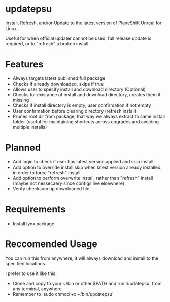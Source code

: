 # updatepsu
Install, Refresh, and/or Update to the latest version of PlaneShift Unreal for Linux.

Useful for when official updater cannot be used, full release update is required, or to "refresh" a broken install.

# Features
- Always targets latest published full package
- Checks if already downloaded, skips if true
- Allows user to specify install and download directory (Optional)
- Checks for existance of install and download directory, creates them if missing
- Checks if install directory is empty, user confirmation if not empty
- User confirmation before clearing directory (refresh install)
- Prunes root dir from package, that way we always extract to same install folder (useful for maintaining shortcuts across upgrades and avoiding multiple installs)

# Planned
- Add logic to check if user has latest version applied and skip install
- Add option to override install skip when latest version already installed, in order to force "refresh" install
- Add option to perform overwrite install, rather than "refresh" install (maybe not nessecaery since configs live elsewhere)
- Verify checksum up downloaded file

# Requirements
- Install lynx package

# Reccomended Usage
You can run this from anywhere, it will always download and install to the specified locations.

I prefer to use it like this:
- Clone and copy to your ~/bin or other $PATH and run 'updatepsu' from any terminal, anywhere
- Remember to 'sudo chmod +x ~/bin/updatepsu'
